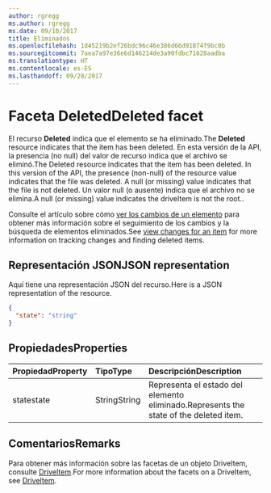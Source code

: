 ```yaml
---
author: rgregg
ms.author: rgregg
ms.date: 09/10/2017
title: Eliminados
ms.openlocfilehash: 1d45219b2ef26bdc96c46e386d66d91874f9bc0b
ms.sourcegitcommit: 7aea7a97e36e6d146214de3a90fdbc71628aadba
ms.translationtype: HT
ms.contentlocale: es-ES
ms.lasthandoff: 09/28/2017
---
```

# <a name="deleted-facet"></a><span data-ttu-id="256dc-102">Faceta Deleted</span><span class="sxs-lookup"><span data-stu-id="256dc-102">Deleted facet</span></span>

<span data-ttu-id="256dc-103">El recurso **Deleted** indica que el elemento se ha eliminado.</span><span class="sxs-lookup"><span data-stu-id="256dc-103">The **Deleted** resource indicates that the item has been deleted.</span></span>
<span data-ttu-id="256dc-104">En esta versión de la API, la presencia (no null) del valor de recurso indica que el archivo se eliminó.</span><span class="sxs-lookup"><span data-stu-id="256dc-104">The Deleted resource indicates that the item has been deleted. In this version of the API, the presence (non-null) of the resource value indicates that the file was deleted. A null (or missing) value indicates that the file is not deleted.</span></span>
<span data-ttu-id="256dc-105">Un valor null (o ausente) indica que el archivo no se elimina.</span><span class="sxs-lookup"><span data-stu-id="256dc-105">A null (or missing) value indicates the driveItem is not the root..</span></span>

<span data-ttu-id="256dc-106">Consulte el artículo sobre cómo [ver los cambios de un elemento](../api/driveitem_delta.md) para obtener más información sobre el seguimiento de los cambios y la búsqueda de elementos eliminados.</span><span class="sxs-lookup"><span data-stu-id="256dc-106">See [view changes for an item](../api/driveitem_delta.md) for more information on tracking changes and finding deleted items.</span></span>

## <a name="json-representation"></a><span data-ttu-id="256dc-107">Representación JSON</span><span class="sxs-lookup"><span data-stu-id="256dc-107">JSON representation</span></span>

<span data-ttu-id="256dc-108">Aquí tiene una representación JSON del recurso.</span><span class="sxs-lookup"><span data-stu-id="256dc-108">Here is a JSON representation of the resource.</span></span>

<!-- {
  "blockType": "resource",
  "optionalProperties": [
  "state"
  ],
  "@odata.type": "microsoft.graph.deleted"
}-->
```json
{
  "state": "string"
}
```
## <a name="properties"></a><span data-ttu-id="256dc-109">Propiedades</span><span class="sxs-lookup"><span data-stu-id="256dc-109">Properties</span></span>

| <span data-ttu-id="256dc-110">Propiedad</span><span class="sxs-lookup"><span data-stu-id="256dc-110">Property</span></span> | <span data-ttu-id="256dc-111">Tipo</span><span class="sxs-lookup"><span data-stu-id="256dc-111">Type</span></span>   | <span data-ttu-id="256dc-112">Descripción</span><span class="sxs-lookup"><span data-stu-id="256dc-112">Description</span></span>                               |
|:---------|:-------|:------------------------------------------|
| <span data-ttu-id="256dc-113">state</span><span class="sxs-lookup"><span data-stu-id="256dc-113">state</span></span>    | <span data-ttu-id="256dc-114">String</span><span class="sxs-lookup"><span data-stu-id="256dc-114">String</span></span> | <span data-ttu-id="256dc-115">Representa el estado del elemento eliminado.</span><span class="sxs-lookup"><span data-stu-id="256dc-115">Represents the state of the deleted item.</span></span> |

## <a name="remarks"></a><span data-ttu-id="256dc-116">Comentarios</span><span class="sxs-lookup"><span data-stu-id="256dc-116">Remarks</span></span> 

<span data-ttu-id="256dc-117">Para obtener más información sobre las facetas de un objeto DriveItem, consulte [DriveItem](driveitem.md).</span><span class="sxs-lookup"><span data-stu-id="256dc-117">For more information about the facets on a DriveItem, see [DriveItem](driveitem.md).</span></span>

<!-- {
  "type": "#page.annotation",
  "description": "The deleted facet providers properties about deleted items",
  "keywords": "deleted,delete,item,facet",
  "section": "documentation",
  "tocPath": "Facets/Deleted"
} -->
